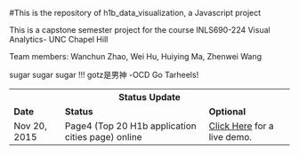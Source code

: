 #This is the repository of h1b_data_visualization, a Javascript project

This is a capstone semester project for the course INLS690-224 Visual Analytics- UNC Chapel Hill

Team members: Wanchun Zhao, Wei Hu, Huiying Ma, Zhenwei Wang

sugar sugar sugar !!! gotz是男神 -OCD Go Tarheels!

<table style="width:100%">
  <th colspan="3">Status Update</th>
  <tr><td><b>Date</b></td><td><b>Status</b></td><td><b>Optional</b></td></tr>
  <tr><td>Nov 20, 2015</td>
    <td>Page4 (Top 20 H1b application cities page) online</td>
    <td><a href="http://wangleibeckham.github.io/ResponsibleBarChartPiechartDemo/">Click Here</a> for a live demo.</td>
    
  </tr>
</table>
